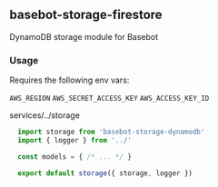 ## basebot-storage-firestore

DynamoDB storage module for Basebot

### Usage

Requires the following env vars:

`AWS_REGION`
`AWS_SECRET_ACCESS_KEY`
`AWS_ACCESS_KEY_ID`

services/../storage
```javascript
  import storage from 'basebot-storage-dynamodb'
  import { logger } from '../'

  const models = { /* ... */ }

  export default storage({ storage, logger })
```

